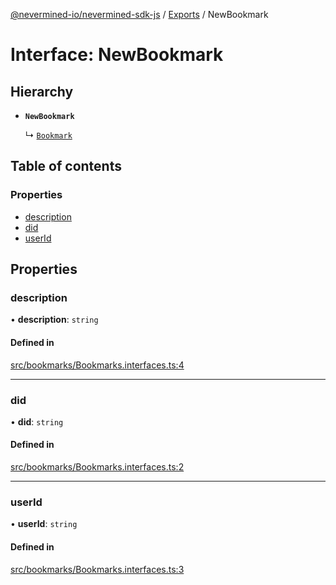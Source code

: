 [@nevermined-io/nevermined-sdk-js](../README.md) / [Exports](../modules.md) / NewBookmark

# Interface: NewBookmark

## Hierarchy

- **`NewBookmark`**

  ↳ [`Bookmark`](Bookmark.md)

## Table of contents

### Properties

- [description](NewBookmark.md#description)
- [did](NewBookmark.md#did)
- [userId](NewBookmark.md#userid)

## Properties

### description

• **description**: `string`

#### Defined in

[src/bookmarks/Bookmarks.interfaces.ts:4](https://github.com/nevermined-io/sdk-js/blob/56fc18a/src/bookmarks/Bookmarks.interfaces.ts#L4)

___

### did

• **did**: `string`

#### Defined in

[src/bookmarks/Bookmarks.interfaces.ts:2](https://github.com/nevermined-io/sdk-js/blob/56fc18a/src/bookmarks/Bookmarks.interfaces.ts#L2)

___

### userId

• **userId**: `string`

#### Defined in

[src/bookmarks/Bookmarks.interfaces.ts:3](https://github.com/nevermined-io/sdk-js/blob/56fc18a/src/bookmarks/Bookmarks.interfaces.ts#L3)
